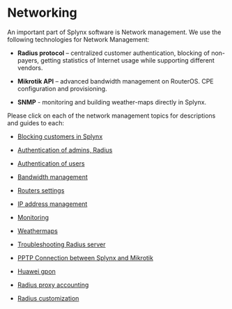  Networking
 ==========

 An important part of Splynx software is Network management. We use the following technologies for Network Management:

 * **Radius protocol** – centralized customer authentication, blocking of non-payers, getting statistics of Internet usage while supporting different vendors.

 * **Mikrotik API** – advanced bandwidth management on RouterOS. CPE configuration and provisioning.

 * **SNMP** - monitoring and building weather-maps directly in Splynx.

 Please click on each of the network management topics for descriptions and guides to each:

* [Blocking customers in Splynx](networking/blocking_customers/blocking_customers.md)

* [Authentication of admins, Radius](networking/authentication_admins_radius/authentication_admins_radius.md)

* [Authentication of users](networking/authentication_users/authentication_users.md)

* [Bandwidth management](networking/bandwidth_management/bandwidth_management.md)

* [Routers settings](networking/routers_settings/routers_settings.md)

* [IP address management](networking/ip_address_maanagement/ip_address_maanagement.md)

* [Monitoring](networking/monitoring/monitoring.md)

* [Weathermaps](networking/weathermaps/weathermaps.md)

* [Troubleshooting Radius server](networking/troubleshooting_radius/troubleshooting_radius.md)

* [PPTP Connection between Splynx and Mikrotik](networking/pptp_splynx_mikrotik/pptp_splynx_mikrotik.md)

* [Huawei gpon](networking/huawei_gpon/huawei_gpon.md)

* [Radius proxy accounting](networking/radius_proxy_accounting/radius_proxy_accounting.md)

* [Radius customization](networking/radius_customization/radius_customization.md)
